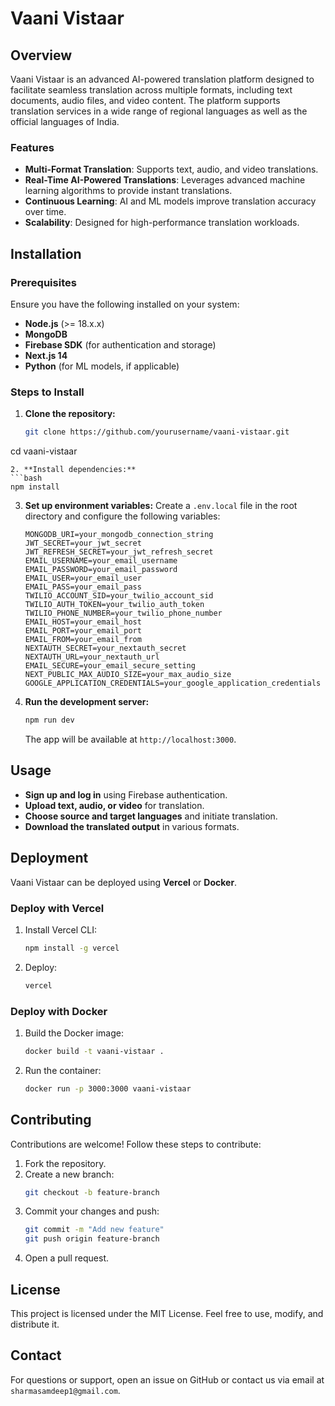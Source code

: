 # Vaani Vistaar

## Overview
Vaani Vistaar is an advanced AI-powered translation platform designed to facilitate seamless translation across multiple formats, including text documents, audio files, and video content. The platform supports translation services in a wide range of regional languages as well as the official languages of India.

### Features
- **Multi-Format Translation**: Supports text, audio, and video translations.
- **Real-Time AI-Powered Translations**: Leverages advanced machine learning algorithms to provide instant translations.
- **Continuous Learning**: AI and ML models improve translation accuracy over time.
- **Scalability**: Designed for high-performance translation workloads.

## Installation
### Prerequisites
Ensure you have the following installed on your system:
- **Node.js** (>= 18.x.x)
- **MongoDB**
- **Firebase SDK** (for authentication and storage)
- **Next.js 14**
- **Python** (for ML models, if applicable)

### Steps to Install
1. **Clone the repository:**
   ```bash
   git clone https://github.com/yourusername/vaani-vistaar.git
cd vaani-vistaar
   ```
2. **Install dependencies:**
   ```bash
   npm install
   ```
3. **Set up environment variables:**
   Create a `.env.local` file in the root directory and configure the following variables:
   ```env
   MONGODB_URI=your_mongodb_connection_string
   JWT_SECRET=your_jwt_secret
   JWT_REFRESH_SECRET=your_jwt_refresh_secret
   EMAIL_USERNAME=your_email_username
   EMAIL_PASSWORD=your_email_password
   EMAIL_USER=your_email_user
   EMAIL_PASS=your_email_pass
   TWILIO_ACCOUNT_SID=your_twilio_account_sid
   TWILIO_AUTH_TOKEN=your_twilio_auth_token
   TWILIO_PHONE_NUMBER=your_twilio_phone_number
   EMAIL_HOST=your_email_host
   EMAIL_PORT=your_email_port
   EMAIL_FROM=your_email_from
   NEXTAUTH_SECRET=your_nextauth_secret
   NEXTAUTH_URL=your_nextauth_url
   EMAIL_SECURE=your_email_secure_setting
   NEXT_PUBLIC_MAX_AUDIO_SIZE=your_max_audio_size
   GOOGLE_APPLICATION_CREDENTIALS=your_google_application_credentials
   ```
4. **Run the development server:**
   ```bash
   npm run dev
   ```
   The app will be available at `http://localhost:3000`.

## Usage
- **Sign up and log in** using Firebase authentication.
- **Upload text, audio, or video** for translation.
- **Choose source and target languages** and initiate translation.
- **Download the translated output** in various formats.

## Deployment
Vaani Vistaar can be deployed using **Vercel** or **Docker**.

### Deploy with Vercel
1. Install Vercel CLI:
   ```bash
   npm install -g vercel
   ```
2. Deploy:
   ```bash
   vercel
   ```

### Deploy with Docker
1. Build the Docker image:
   ```bash
   docker build -t vaani-vistaar .
   ```
2. Run the container:
   ```bash
   docker run -p 3000:3000 vaani-vistaar
   ```

## Contributing
Contributions are welcome! Follow these steps to contribute:
1. Fork the repository.
2. Create a new branch:
   ```bash
   git checkout -b feature-branch
   ```
3. Commit your changes and push:
   ```bash
   git commit -m "Add new feature"
   git push origin feature-branch
   ```
4. Open a pull request.

## License
This project is licensed under the MIT License. Feel free to use, modify, and distribute it.

## Contact
For questions or support, open an issue on GitHub or contact us via email at `sharmasamdeep1@gmail.com`.
